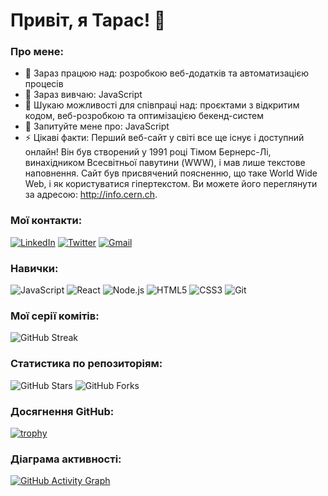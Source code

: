 # Привіт, я Тарас! 👋

### Про мене:
- 🔭 Зараз працюю над: розробкою веб-додатків та автоматизацією процесів
- 🌱 Зараз вивчаю: JavaScript
- 👯 Шукаю можливості для співпраці над: проєктами з відкритим кодом, веб-розробкою та оптимізацією бекенд-систем
- 💬 Запитуйте мене про: JavaScript
- ⚡ Цікаві факти: Перший веб-сайт у світі все ще існує і доступний онлайн! Він був створений у 1991 році Тімом Бернерс-Лі, винахідником Всесвітньої павутини (WWW), і мав лише текстове наповнення. Сайт був присвячений поясненню, що таке World Wide Web, і як користуватися гіпертекстом. Ви можете його переглянути за адресою: http://info.cern.ch.

### Мої контакти:
[![LinkedIn](https://img.shields.io/badge/LinkedIn-%230077B5.svg?style=for-the-badge&logo=linkedin&logoColor=white)](https://www.linkedin.com/in/ваше-ім'я)
[![Twitter](https://img.shields.io/badge/Twitter-%231DA1F2.svg?style=for-the-badge&logo=twitter&logoColor=white)](https://twitter.com/ваше-ім'я)
[![Gmail](https://img.shields.io/badge/Gmail-D14836?style=for-the-badge&logo=gmail&logoColor=white)](mailto:ваш_email@gmail.com)

### Навички:
![JavaScript](https://img.shields.io/badge/JavaScript-%23F7DF1E.svg?style=for-the-badge&logo=javascript&logoColor=black)
![React](https://img.shields.io/badge/React-%2320232a.svg?style=for-the-badge&logo=react&logoColor=%2361DAFB)
![Node.js](https://img.shields.io/badge/Node.js-%23339933.svg?style=for-the-badge&logo=node-dot-js&logoColor=white)
![HTML5](https://img.shields.io/badge/HTML5-%23E34F26.svg?style=for-the-badge&logo=html5&logoColor=white)
![CSS3](https://img.shields.io/badge/CSS3-%231572B6.svg?style=for-the-badge&logo=css3&logoColor=white)
![Git](https://img.shields.io/badge/Git-%23F05033.svg?style=for-the-badge&logo=git&logoColor=white)

### Мої серії комітів:
![GitHub Streak](http://github-readme-streak-stats.herokuapp.com?user=ваш_нікнейм&theme=radical&hide_border=true)

### Статистика по репозиторіям:
![GitHub Stars](https://img.shields.io/github/stars/ваш_нікнейм?affiliations=OWNER%2CCOLLABORATOR&style=for-the-badge)
![GitHub Forks](https://img.shields.io/github/forks/ваш_нікнейм?affiliations=OWNER%2CCOLLABORATOR&style=for-the-badge)

### Досягнення GitHub:
[![trophy](https://github-profile-trophy.vercel.app/?username=ваш_нікнейм&theme=radical&no-frame=true&row=1&column=6)](https://github.com/ryo-ma/github-profile-trophy)

### Діаграма активності:
[![GitHub Activity Graph](https://activity-graph.herokuapp.com/graph?username=ваш_нікнейм&theme=react-dark)](https://github.com/ваш_нікнейм)



